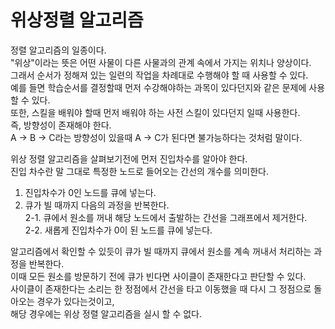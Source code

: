 # 위상정렬 알고리즘
정렬 알고리즘의 일종이다.   
"위상"이라는 뜻은 어떤 사물이 다른 사물과의 관계 속에서 가지는 위치나 양상이다.   
그래서 순서가 정해져 있는 일련의 작업을 차례대로 수행해야 할 때 사용할 수 있다.   
예를 들면 학습순서를 결정할때 먼저 수강해야하는 과목이 있다던지와 같은 문제에 사용할 수 있다.   
또한, 스킬을 배워야 할때 먼저 배워야 하는 사전 스킬이 있다던지 일때 사용한다.   
즉, 방향성이 존재해야 한다.   
A -> B -> C라는 방향성이 있을때 A -> C가 된다면 불가능하다는 것처럼 말이다.   
   
위상 정렬 알고리즘을 살펴보기전에 먼저 진입차수를 알아야 한다.   
진입 차수란 말 그대로 특정한 노드로 들어오는 간선의 개수를 의미한다.   
   
1. 진입차수가 0인 노드를 큐에 넣는다.   
2. 큐가 빌 때까지 다음의 과정을 반복한다.   
2-1. 큐에서 원소를 꺼내 해당 노드에서 출발하는 간선을 그래프에서 제거한다.   
2-2. 새롭게 진입차수가 0이 된 노드를 큐에 넣는다.
   
알고리즘에서 확인할 수 있듯이 큐가 빌 때까지 큐에서 원소를 계속 꺼내서 처리하는 과정을 반복한다.   
이때 모든 원소를 방문하기 전에 큐가 빈다면 사이클이 존재한다고 판단할 수 있다.   
사이클이 존재한다는 소리는 한 정점에서 간선을 타고 이동했을 때 다시 그 정점으로 돌아오는 경우가 있다는것이고,   
해당 경우에는 위상 정렬 알고리즘을 실시 할 수 없다.   
